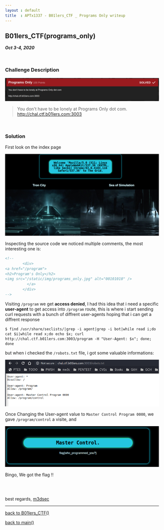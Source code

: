 ```yaml
---
layout : default
title  : APTx1337 - B01lers_CTF _ Programs Only writeup
---
```


## B01lers_CTF(programs_only)

_**Oct 3-4, 2020**_

<br>


<h3 id="Challenge Description">Challenge Description</h3>

![Banner](../../../assets/images/b01lers_ctf/Program_Only_banner.png "Only Programs Banner")

> You don't have to be lonely at Programs Only dot com.
> http://chal.ctf.b01lers.com:3003


<br>

<h3 id="Solution">Solution</h3>

First look on the index page

![index](../../../assets/images/b01lers_ctf/Program_Only_index.png "index page")

Inspecting the source code we noticed multiple comments, the most interesting one is:

```html
<!--
        <div>
<a href="/program">
<h2>Program's Only</h2>
<img src="/static/img/programs_only.jpg" alt="00101010" />
          </a>
        </div>
-->
```

Visiting `/program` we get **access denied**, I had this idea that i need a specific **user-agent** to get access into `/program` route, this is where i start sending curl requests with a bunch of diffrent user-agents hoping that i can get a diffrent response

```
$ find /usr/share/seclists/|grep -i agent|grep -i bot|while read i;do cat $i|while read x;do echo $x; curl http://chal.ctf.b01lers.com:3003/program -H "User-Agent: $x"; done; done
```

but when i checked the `/robots.txt` file, i got some valuable informations:

![robots](../../../assets/images/b01lers_ctf/Program_Only_robots.png "Robots.txt")


Once Changing the User-agent value to `Master Control Program 0000`, we gave `/program/control` a visite, and 

![Flag](../../../assets/images/b01lers_ctf/Program_Only_master_flag.png "Flag")


Bingo, We got the flag !!

<br>
<br>

best regards, [m3dsec](https://github.com/m3dsec)

--------------

[back to B01lers_CTF()](../../ctf/b01lers.md)

[back to main()](../../../index.md)

